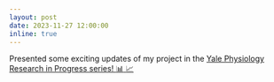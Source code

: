 ```yaml
---
layout: post
date: 2023-11-27 12:00:00
inline: true
---
```


Presented some exciting updates of my project in the <a href="https://bpb-us-w2.wpmucdn.com/campuspress.yale.edu/dist/1/443/files/2023/12/2023-11-27-Rafael-M2P2-RIP.jpg"> Yale Physiology Research in Progress series! :bar_chart: :chart_with_upwards_trend: </a>
